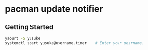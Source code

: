 # pacman update notifier
## Getting Started

```bash
yaourt -S yusuke
systemctl start yusuke@username.timer    # Enter your uesrname.
```
